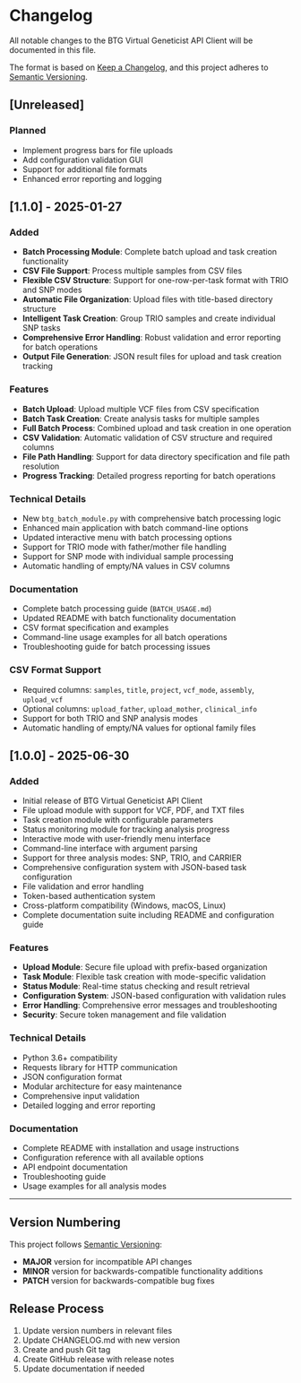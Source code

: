 # Changelog

All notable changes to the BTG Virtual Geneticist API Client will be documented in this file.

The format is based on [Keep a Changelog](https://keepachangelog.com/en/1.0.0/),
and this project adheres to [Semantic Versioning](https://semver.org/spec/v2.0.0.html).

## [Unreleased]

### Planned
- Implement progress bars for file uploads
- Add configuration validation GUI
- Support for additional file formats
- Enhanced error reporting and logging

## [1.1.0] - 2025-01-27

### Added
- **Batch Processing Module**: Complete batch upload and task creation functionality
- **CSV File Support**: Process multiple samples from CSV files
- **Flexible CSV Structure**: Support for one-row-per-task format with TRIO and SNP modes
- **Automatic File Organization**: Upload files with title-based directory structure
- **Intelligent Task Creation**: Group TRIO samples and create individual SNP tasks
- **Comprehensive Error Handling**: Robust validation and error reporting for batch operations
- **Output File Generation**: JSON result files for upload and task creation tracking

### Features
- **Batch Upload**: Upload multiple VCF files from CSV specification
- **Batch Task Creation**: Create analysis tasks for multiple samples
- **Full Batch Process**: Combined upload and task creation in one operation
- **CSV Validation**: Automatic validation of CSV structure and required columns
- **File Path Handling**: Support for data directory specification and file path resolution
- **Progress Tracking**: Detailed progress reporting for batch operations

### Technical Details
- New `btg_batch_module.py` with comprehensive batch processing logic
- Enhanced main application with batch command-line options
- Updated interactive menu with batch processing options
- Support for TRIO mode with father/mother file handling
- Support for SNP mode with individual sample processing
- Automatic handling of empty/NA values in CSV columns

### Documentation
- Complete batch processing guide (`BATCH_USAGE.md`)
- Updated README with batch functionality documentation
- CSV format specification and examples
- Command-line usage examples for all batch operations
- Troubleshooting guide for batch processing issues

### CSV Format Support
- Required columns: `samples`, `title`, `project`, `vcf_mode`, `assembly`, `upload_vcf`
- Optional columns: `upload_father`, `upload_mother`, `clinical_info`
- Support for both TRIO and SNP analysis modes
- Automatic handling of empty/NA values for optional family files

## [1.0.0] - 2025-06-30

### Added
- Initial release of BTG Virtual Geneticist API Client
- File upload module with support for VCF, PDF, and TXT files
- Task creation module with configurable parameters
- Status monitoring module for tracking analysis progress
- Interactive mode with user-friendly menu interface
- Command-line interface with argument parsing
- Support for three analysis modes: SNP, TRIO, and CARRIER
- Comprehensive configuration system with JSON-based task configuration
- File validation and error handling
- Token-based authentication system
- Cross-platform compatibility (Windows, macOS, Linux)
- Complete documentation suite including README and configuration guide

### Features
- **Upload Module**: Secure file upload with prefix-based organization
- **Task Module**: Flexible task creation with mode-specific validation
- **Status Module**: Real-time status checking and result retrieval
- **Configuration System**: JSON-based configuration with validation rules
- **Error Handling**: Comprehensive error messages and troubleshooting
- **Security**: Secure token management and file validation

### Technical Details
- Python 3.6+ compatibility
- Requests library for HTTP communication
- JSON configuration format
- Modular architecture for easy maintenance
- Comprehensive input validation
- Detailed logging and error reporting

### Documentation
- Complete README with installation and usage instructions
- Configuration reference with all available options
- API endpoint documentation
- Troubleshooting guide
- Usage examples for all analysis modes

---

## Version Numbering

This project follows [Semantic Versioning](https://semver.org/):

- **MAJOR** version for incompatible API changes
- **MINOR** version for backwards-compatible functionality additions
- **PATCH** version for backwards-compatible bug fixes

## Release Process

1. Update version numbers in relevant files
2. Update CHANGELOG.md with new version
3. Create and push Git tag
4. Create GitHub release with release notes
5. Update documentation if needed 